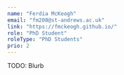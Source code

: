 ```yaml
---
name: "Ferdia McKeogh"
email: "fm208@st-andrews.ac.uk"
link: "https://fmckeogh.github.io/"
role: "PhD Student"
roleType: "PhD Students"
prio: 2
---
```


TODO: Blurb
